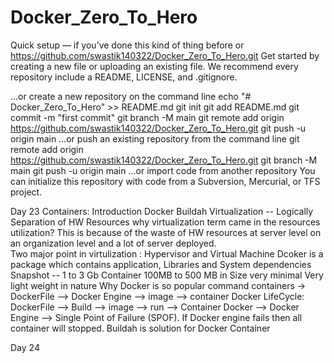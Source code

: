 # Docker_Zero_To_Hero
Quick setup — if you’ve done this kind of thing before
or	
https://github.com/swastik140322/Docker_Zero_To_Hero.git
Get started by creating a new file or uploading an existing file. We recommend every repository include a README, LICENSE, and .gitignore.

…or create a new repository on the command line
echo "# Docker_Zero_To_Hero" >> README.md
git init
git add README.md
git commit -m "first commit"
git branch -M main
git remote add origin https://github.com/swastik140322/Docker_Zero_To_Hero.git
git push -u origin main
…or push an existing repository from the command line
git remote add origin https://github.com/swastik140322/Docker_Zero_To_Hero.git
git branch -M main
git push -u origin main
…or import code from another repository
You can initialize this repository with code from a Subversion, Mercurial, or TFS project.

Day 23
Containers: 
     Introduction
     Docker 
     Buildah
  Virtualization -- Logically Separation of HW Resources
  why virtualization term came in the resources utilization? This is because of the waste of HW resources at server level
  on an organization level and a lot of server deployed.  
  Two major point in virtulization : Hypervisor and Virtual Machine
  Dcoker is a package which contains application, Libraries and System dependencies
  Snapshot  -- 1 to 3 Gb 
  Container 100MB to 500 MB in Size very minimal 
  Very light weight in nature
  Why Docker is so popular
  command containers -> DockerFile --> Docker Engine --> image --> container
  Docker LifeCycle:  DockerFile --> Build --> image --> run --> Container
  Docker --> Docker Engine --> Single Point of Failure (SPOF). If Docker engine fails then all container will stopped.
  Buildah is solution for Docker Container 

  Day 24
  
  
  
